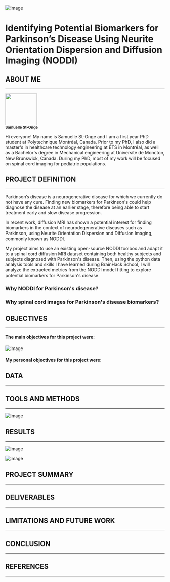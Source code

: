 ![image](https://github.com/brainhack-school2023/st-onge_project/assets/57685132/f10c8f2a-a5e3-40e4-bcef-8d99f204dfec)


# Identifying Potential Biomarkers for Parkinson’s Disease Using Neurite Orientation Dispersion and Diffusion Imaging (NODDI) 

## ABOUT ME 
---
<a href="https://github.com/samuellestonge">
   <img src="https://avatars.githubusercontent.com/u/57685132?v=4" width="100px;" alt=""/>
   <br /><sub><b>Samuelle St-Onge </b></sub>
</a>

Hi everyone! My name is Samuelle St-Onge and I am a first year PhD student at Polytechnique Montréal, Canada. Prior to my PhD, I also did a master's in healthcare technology engineering at ÉTS in Montréal, as well as a Bachelor's degree in Mechanical engineering at Université de Moncton, New Brunswick, Canada. During my PhD, most of my work will be focused on spinal cord imaging for pediatric populations. 

## PROJECT DEFINITION
---
Parkinson’s disease is a neurogenerative disease for which we currently do not have any cure. Finding new biomarkers for Parkinson's could help diagnose the disease at an earlier stage, therefore being able to start treatment early and slow disease progression. 

In recent work, diffusion MRI has shown a potential interest for finding biomarkers in the context of neurodegenerative diseases such as Parkinson, using Neurite Orientation Dispersion and Diffusion Imaging, commonly known as NODDI.  

My project aims to use an existing open-source NODDI toolbox and adapt it to a spinal cord diffusion MRI dataset containing both healthy subjects and subjects diagnosed with Parkinson's disease. Then, using the python data analysis tools and skills I have learned during BrainHack School, I will analyze the extracted metrics from the NODDI model fitting to explore potential biomarkers for Parkinson's disease.

### Why NODDI for Parkinson's disease?


### Why spinal cord images for Parkinson's disease biomarkers? 



## OBJECTIVES
---
#### The main objectives for this project were: 


![image](https://github.com/brainhack-school2023/st-onge_project/assets/57685132/a6f20407-3086-46a9-9708-cbb05f4fc480)


#### My personal objectives for this project were: 



## DATA
---




## TOOLS AND METHODS
---

![image](https://github.com/brainhack-school2023/st-onge_project/assets/57685132/88a35d55-c648-4fe9-9624-f539ac260975)




## RESULTS
---

![image](https://github.com/brainhack-school2023/st-onge_project/assets/57685132/54f759f4-462b-4d9c-8c86-4f56b0f763e0)

![image](https://github.com/brainhack-school2023/st-onge_project/assets/57685132/c92bb22c-6806-4338-b75a-dd95761c9d67)

## PROJECT SUMMARY 
---


## DELIVERABLES
---


## LIMITATIONS AND FUTURE WORK
---


## CONCLUSION
---


## REFERENCES
---



